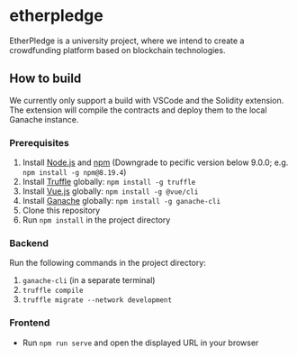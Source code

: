 # etherpledge
EtherPledge is a university project, where we intend to create a crowdfunding platform based on blockchain technologies.

## How to build
We currently only support a build with VSCode and the Solidity extension. The extension will compile the contracts and deploy them to the local Ganache instance.

### Prerequisites
1. Install [Node.js](https://nodejs.org/en/) and [npm](https://www.npmjs.com/) (Downgrade to pecific version below 9.0.0; e.g. ``npm install -g npm@8.19.4``)
2. Install [Truffle](http://truffleframework.com/) globally: `npm install -g truffle`
3. Install [Vue.js](https://vuejs.org/) globally: `npm install -g @vue/cli`
4. Install [Ganache](http://truffleframework.com/ganache/) globally: ``npm install -g ganache-cli``
5. Clone this repository
6. Run `npm install` in the project directory

### Backend
Run the following commands in the project directory:
1. ``ganache-cli`` (in a separate terminal)
2. ``truffle compile``
3. ``truffle migrate --network development``

### Frontend
- Run ``npm run serve`` and open the displayed URL in your browser


